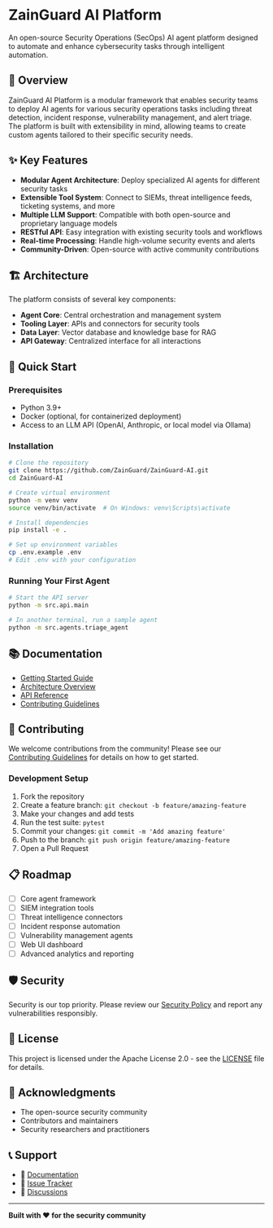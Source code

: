 # ZainGuard AI Platform

An open-source Security Operations (SecOps) AI agent platform designed to automate and enhance cybersecurity tasks through intelligent automation.

## 🚀 Overview

ZainGuard AI Platform is a modular framework that enables security teams to deploy AI agents for various security operations tasks including threat detection, incident response, vulnerability management, and alert triage. The platform is built with extensibility in mind, allowing teams to create custom agents tailored to their specific security needs.

## ✨ Key Features

- **Modular Agent Architecture**: Deploy specialized AI agents for different security tasks
- **Extensible Tool System**: Connect to SIEMs, threat intelligence feeds, ticketing systems, and more
- **Multiple LLM Support**: Compatible with both open-source and proprietary language models
- **RESTful API**: Easy integration with existing security tools and workflows
- **Real-time Processing**: Handle high-volume security events and alerts
- **Community-Driven**: Open-source with active community contributions

## 🏗️ Architecture

The platform consists of several key components:

- **Agent Core**: Central orchestration and management system
- **Tooling Layer**: APIs and connectors for security tools
- **Data Layer**: Vector database and knowledge base for RAG
- **API Gateway**: Centralized interface for all interactions

## 🚀 Quick Start

### Prerequisites

- Python 3.9+
- Docker (optional, for containerized deployment)
- Access to an LLM API (OpenAI, Anthropic, or local model via Ollama)

### Installation

```bash
# Clone the repository
git clone https://github.com/ZainGuard/ZainGuard-AI.git
cd ZainGuard-AI

# Create virtual environment
python -m venv venv
source venv/bin/activate  # On Windows: venv\Scripts\activate

# Install dependencies
pip install -e .

# Set up environment variables
cp .env.example .env
# Edit .env with your configuration
```

### Running Your First Agent

```bash
# Start the API server
python -m src.api.main

# In another terminal, run a sample agent
python -m src.agents.triage_agent
```

## 📚 Documentation

- [Getting Started Guide](docs/getting-started.md)
- [Architecture Overview](docs/architecture.md)
- [API Reference](docs/api-reference.md)
- [Contributing Guidelines](CONTRIBUTING.md)

## 🤝 Contributing

We welcome contributions from the community! Please see our [Contributing Guidelines](CONTRIBUTING.md) for details on how to get started.

### Development Setup

1. Fork the repository
2. Create a feature branch: `git checkout -b feature/amazing-feature`
3. Make your changes and add tests
4. Run the test suite: `pytest`
5. Commit your changes: `git commit -m 'Add amazing feature'`
6. Push to the branch: `git push origin feature/amazing-feature`
7. Open a Pull Request

## 📋 Roadmap

- [ ] Core agent framework
- [ ] SIEM integration tools
- [ ] Threat intelligence connectors
- [ ] Incident response automation
- [ ] Vulnerability management agents
- [ ] Web UI dashboard
- [ ] Advanced analytics and reporting

## 🛡️ Security

Security is our top priority. Please review our [Security Policy](SECURITY.md) and report any vulnerabilities responsibly.

## 📄 License

This project is licensed under the Apache License 2.0 - see the [LICENSE](LICENSE) file for details.

## 🙏 Acknowledgments

- The open-source security community
- Contributors and maintainers
- Security researchers and practitioners

## 📞 Support

- 📖 [Documentation](docs/)
- 🐛 [Issue Tracker](https://github.com/ZainGuard/ZainGuard-AI/issues)
- 💬 [Discussions](https://github.com/ZainGuard/ZainGuard-AI.git/discussions)

---

**Built with ❤️ for the security community**